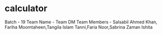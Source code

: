 # calculator
Batch - 19
Team Name -  Team DM
Team Members - Salsabil Ahmed Khan, Fariha Moomtaheen,Tangila Islam Tanni,Faria Noor,Sabrina Zaman Ishita
